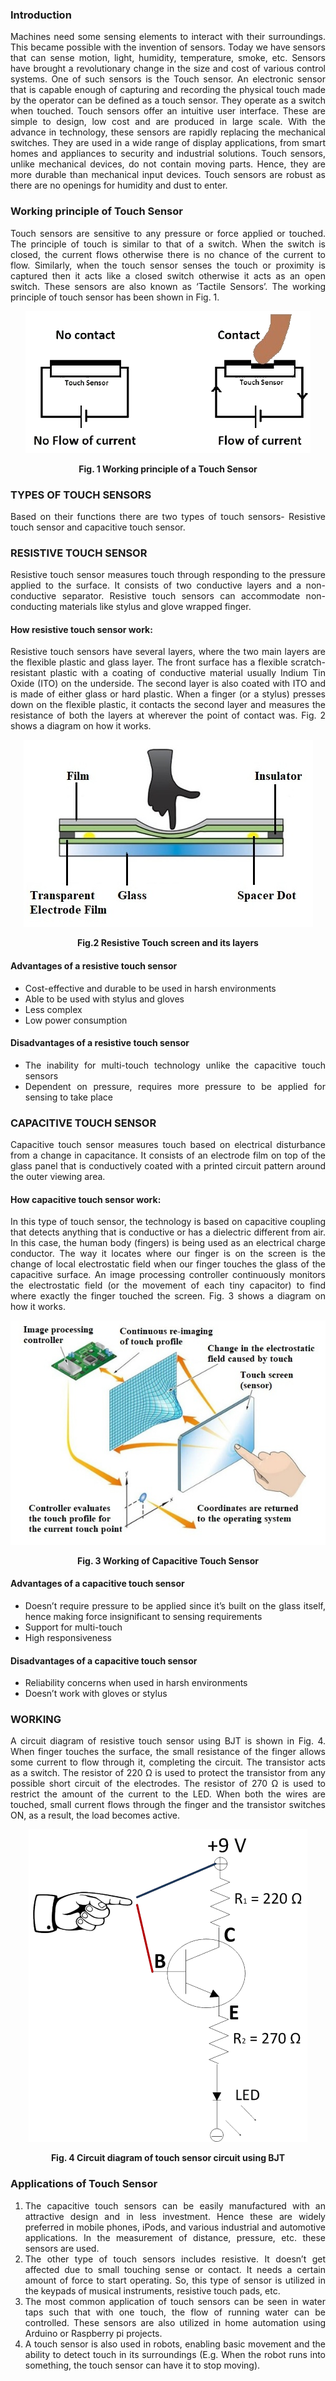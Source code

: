 ### Introduction

<div style="text-align:justify">

Machines need some sensing elements to interact with their surroundings. This became possible with the invention of sensors. Today we have sensors that can sense motion, light, humidity, temperature, smoke, etc. Sensors have brought a revolutionary change in the size and cost of various control systems. One of such sensors is the Touch sensor. An electronic sensor that is capable enough of capturing and recording the physical touch made by the operator can be defined as a touch sensor. They operate as a switch when touched. Touch sensors offer an intuitive user interface. These are simple to design, low cost and are produced in large scale. With the advance in technology, these sensors are rapidly replacing the mechanical switches. They are used in a wide range of display applications, from smart homes and appliances to security and industrial solutions. Touch sensors, unlike mechanical devices, do not contain moving parts. Hence, they are more durable than mechanical input devices. Touch sensors are robust as there are no openings for humidity and dust to enter.

### **Working principle of Touch Sensor**

Touch sensors are sensitive to any pressure or force applied or touched. The principle of touch is similar to that of a switch. When the switch is closed, the current flows otherwise there is no chance of the current to flow. Similarly, when the touch sensor senses the touch or proximity is captured then it acts like a closed switch otherwise it acts as an open switch. These sensors are also known as ‘Tactile Sensors’. The working principle of touch sensor has been shown in Fig. 1.
<center>

![Working principle of Touch Sensor](images/Fig.1.png)

**Fig. 1 Working principle of a Touch Sensor** </center>

### **TYPES OF TOUCH SENSORS**

Based on their functions there are two types of touch sensors- Resistive touch sensor and capacitive touch sensor.

### **RESISTIVE TOUCH SENSOR**

Resistive touch sensor measures touch through responding to the pressure applied to the surface. It consists of two conductive layers and a non-conductive separator. Resistive touch sensors can accommodate non-conducting materials like stylus and glove wrapped finger.

#### **How resistive touch sensor work:**

Resistive touch sensors have several layers, where the two main layers are the flexible plastic and glass layer. The front surface has a flexible scratch-resistant plastic with a coating of conductive material usually Indium Tin Oxide (ITO) on the underside. The second layer is also coated with ITO and is made of either glass or hard plastic. When a finger (or a stylus) presses down on the flexible plastic, it contacts the second layer and measures the resistance of both the layers at wherever the point of contact was. Fig. 2 shows a diagram on how it works.
<center>

![Resistive Touch screen and its layers](images/Fig.2.jpg)  

**Fig.2 Resistive Touch screen and its layers**  </center>

#### **Advantages of a resistive touch sensor**

*   Cost-effective and durable to be used in harsh environments
*   Able to be used with stylus and gloves
*   Less complex
*   Low power consumption

#### **Disadvantages of a resistive touch sensor**

*   The inability for multi-touch technology unlike the capacitive touch sensors
*   Dependent on pressure, requires more pressure to be applied for sensing to take place

### **CAPACITIVE TOUCH SENSOR**

Capacitive touch sensor measures touch based on electrical disturbance from a change in capacitance. It consists of an electrode film on top of the glass panel that is conductively coated with a printed circuit pattern around the outer viewing area.

#### **How capacitive touch sensor work:**

In this type of touch sensor, the technology is based on capacitive coupling that detects anything that is conductive or has a dielectric different from air. In this case, the human body (fingers) is being used as an electrical charge conductor. The way it locates where our finger is on the screen is the change of local electrostatic field when our finger touches the glass of the capacitive surface. An image processing controller continuously monitors the electrostatic field (or the movement of each tiny capacitor) to find where exactly the finger touched the screen. Fig. 3 shows a diagram on how it works.  
<center>

![fig. 3](images/Fig.3.jpg)  

**Fig. 3 Working of Capacitive Touch Sensor** </center>

#### **Advantages of a capacitive touch sensor**

*   Doesn’t require pressure to be applied since it’s built on the glass itself, hence making force insignificant to sensing requirements
*   Support for multi-touch
*   High responsiveness

#### **Disadvantages of a capacitive touch sensor**

*   Reliability concerns when used in harsh environments
*   Doesn’t work with gloves or stylus

### **WORKING**

A circuit diagram of resistive touch sensor using BJT is shown in Fig. 4. When finger touches the surface, the small resistance of the finger allows some current to flow through it, completing the circuit. The transistor acts as a switch. The resistor of 220 Ω is used to protect the transistor from any possible short circuit of the electrodes. The resistor of 270 Ω is used to restrict the amount of the current to the LED. When both the wires are touched, small current flows through the finger and the transistor switches ON, as a result, the load becomes active.
<center>

![Working principle of Touch Sensor](images/Fig.4.png)  

**Fig. 4 Circuit diagram of touch sensor circuit using BJT**  </center>

### **Applications of Touch Sensor**

1.  The capacitive touch sensors can be easily manufactured with an attractive design and in less investment. Hence these are widely preferred in mobile phones, iPods, and various industrial and automotive applications. In the measurement of distance, pressure, etc. these sensors are used.
2.  The other type of touch sensors includes resistive. It doesn’t get affected due to small touching sense or contact. It needs a certain amount of force to start operating. So, this type of sensor is utilized in the keypads of musical instruments, resistive touch pads, etc.
3.  The most common application of touch sensors can be seen in water taps such that with one touch, the flow of running water can be controlled. These sensors are also utilized in home automation using Arduino or Raspberry pi projects.
4.  A touch sensor is also used in robots, enabling basic movement and the ability to detect touch in its surroundings (E.g. When the robot runs into something, the touch sensor can have it to stop moving).

</div>
